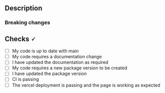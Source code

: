 ## Description

<!-- A description of the PR -->

### Breaking changes

<!-- Put any breaking changes here -->

<!--

Breaking changes don't necessarily mean your code won't be merged but it is important to understand the impact this code may have on our users.

-->

<!-- 
What is a breaking change? 

Any change that requires a change to user code with a new package publish.

Ex:
I change the `label` attribute on the Input component to be called `containerLabel`.
-->

## Checks 🗸

<!-- Check these boxes as they apply -->

- [ ] My code is up to date with main
- [ ] My code requires a documentation change
- [ ] I have updated the documentation as required
- [ ] My code requires a new package version to be created
- [ ] I have updated the package version
- [ ] CI is passing
- [ ] The vercel deployment is passing and the page is working as expected